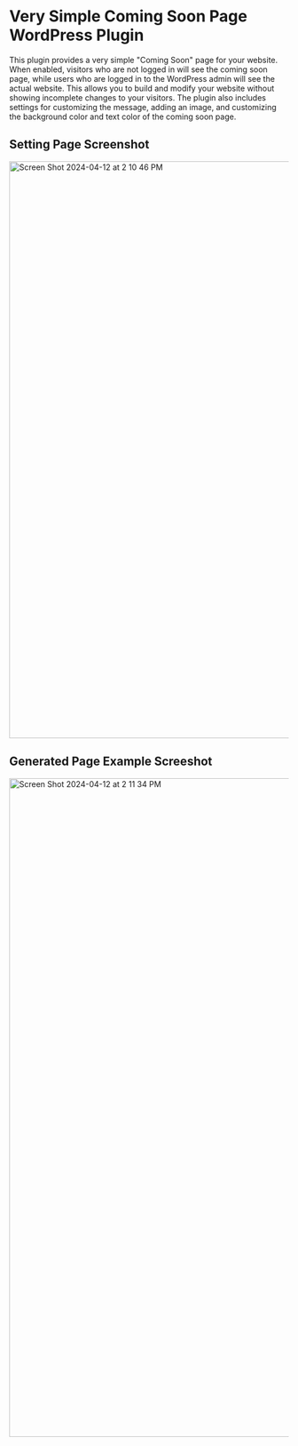 # Very Simple Coming Soon Page WordPress Plugin

This plugin provides a very simple "Coming Soon" page for your website. When enabled, visitors who are not logged in will see the coming soon page, while users who are logged in to the WordPress admin will see the actual website. This allows you to build and modify your website without showing incomplete changes to your visitors. The plugin also includes settings for customizing the message, adding an image, and customizing the background color and text color of the coming soon page.

## Setting Page Screenshot

<img width="1038" alt="Screen Shot 2024-04-12 at 2 10 46 PM" src="https://github.com/danpoynor/very-simple-coming-soon-page/assets/764270/ce7f7ff4-1abe-4bfb-86ea-d9a190aa2786">

## Generated Page Example Screeshot

<img width="1185" alt="Screen Shot 2024-04-12 at 2 11 34 PM" src="https://github.com/danpoynor/very-simple-coming-soon-page/assets/764270/d9cf98ef-8dd6-4ebd-ab76-82de5322b91f">

